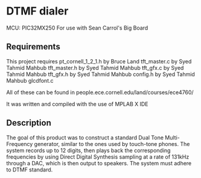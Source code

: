 # DTMF dialer

MCU: PIC32MX250
For use with Sean Carrol's Big Board

## Requirements
This project requires 
	pt_cornell_1_2_1.h by Bruce Land
	tft_master.c by Syed Tahmid Mahbub
	tft_master.h by Syed Tahmid Mahbub
	tft_gfx.c by Syed Tahmid Mahbub
	tft_gfx.h by Syed Tahmid Mahbub
	config.h by Syed Tahmid Mahbub
	glcdfont.c

All of these can be found in people.ece.cornell.edu/land/courses/ece4760/

It was written and compiled with the use of MPLAB X IDE

## Description
The goal of this product was to construct a standard Dual Tone Multi-Frequency generator, similar to the ones used by touch-tone phones. The system records up to 12 digits, then plays back the corresponding frequencies by using Direct Digital Synthesis sampling at a rate of 131kHz through a DAC, which is then output to speakers. The system must adhere to DTMF standard. 
